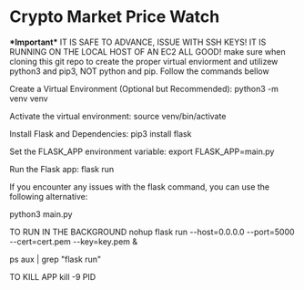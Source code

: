 # Crypto Market Price Watch

**\***Important**\***
IT IS SAFE TO ADVANCE, ISSUE WITH SSH KEYS! IT IS RUNNING ON THE LOCAL HOST OF AN EC2 ALL GOOD!
make sure when cloning this git repo to create the proper virtual enviorment and utilizew python3 and pip3, NOT python and pip. Follow the commands bellow

Create a Virtual Environment (Optional but Recommended):
python3 -m venv venv

Activate the virtual environment:
source venv/bin/activate

Install Flask and Dependencies:
pip3 install flask

Set the FLASK_APP environment variable:
export FLASK_APP=main.py

Run the Flask app:
flask run

If you encounter any issues with the flask command, you can use the following alternative:

python3 main.py

TO RUN IN THE BACKGROUND
nohup flask run --host=0.0.0.0 --port=5000 --cert=cert.pem --key=key.pem &

ps aux | grep "flask run"

TO KILL APP
kill -9 PID
